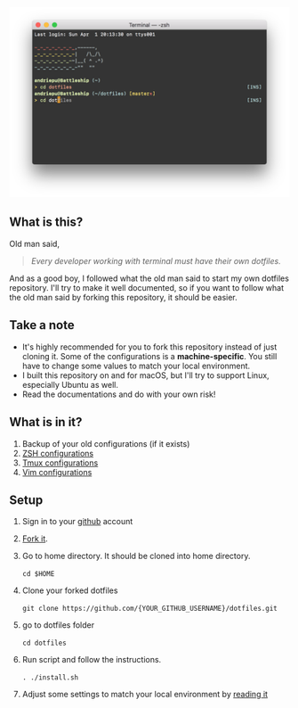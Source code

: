<p align="center">
  <img src="https://raw.githubusercontent.com/andriepu/screenshots/master/dotfiles/terminal.png" width="600">
</p>

## What is this?
Old man said,
> _Every developer working with terminal must have their own dotfiles._

And as a good boy, I followed what the old man said to start my own dotfiles repository.
I'll try to make it well documented, so if you want to follow what the old man said by forking this repository, it should be easier.

## Take a note
- It's highly recommended for you to fork this repository instead of just cloning it. Some of the configurations is a **machine-specific**. You still have to change some values to match your local environment.
- I built this repository on and for macOS, but I'll try to support Linux, especially Ubuntu as well.
- Read the documentations and do with your own risk!

## What is in it?
1. Backup of your old configurations (if it exists)
2. [ZSH configurations](https://github.com/andriepu/dotfiles/blob/master/readme/zsh.md)
3. [Tmux configurations](https://github.com/andriepu/dotfiles/blob/master/readme/tmux.md)
4. [Vim configurations](https://github.com/andriepu/dotfiles/blob/master/readme/vim.md)


## Setup

1. Sign in to your [github](https://github.com/login) account
2. [Fork it](https://github.com/andriepu/dotfiles/fork).
3. Go to home directory. It should be cloned into home directory.

   `
   cd $HOME
   `

4. Clone your forked dotfiles

   `
   git clone https://github.com/{YOUR_GITHUB_USERNAME}/dotfiles.git
   `

5. go to dotfiles folder

   `
   cd dotfiles
   `

6. Run script and follow the instructions.

   `
   . ./install.sh
   `

7. Adjust some settings to match your local environment by [reading it](https://github.com/andriepu/dotfiles/blob/master/README.md#what-is-in-it)
